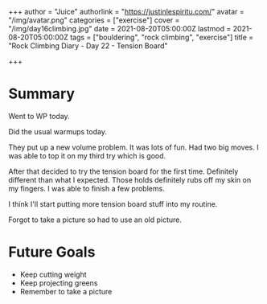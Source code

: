 +++
author = "Juice"
authorlink = "https://justinlespiritu.com/"
avatar = "/img/avatar.png"
categories = ["exercise"]
cover = "/img/day16climbing.jpg"
date = 2021-08-20T05:00:00Z
lastmod = 2021-08-20T05:00:00Z
tags = ["bouldering", "rock climbing", "exercise"]
title = "Rock Climbing Diary - Day 22 - Tension Board"

+++
# Summary

Went to WP today.

Did the usual warmups today.  

They put up a new volume problem.  It was lots of fun.  Had two big moves.  I was able to top it on my third try which is good.

After that decided to try the tension board for the first time.  Definitely different than what I expected.  Those holds definitely rubs off my skin on my fingers.  I was able to finish a few problems.

I think I'll start putting more tension board stuff into my routine.

Forgot to take a picture so had to use an old picture. 

# Future Goals

* Keep cutting weight
* Keep projecting greens
* Remember to take a picture